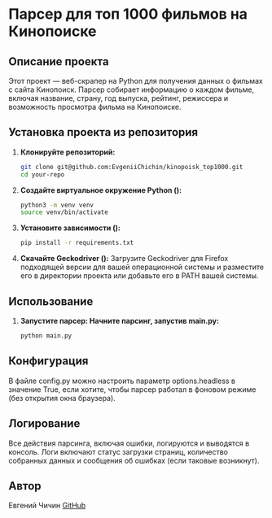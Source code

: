 # Парсер для топ 1000 фильмов на Кинопоиске 


## Описание проекта

Этот проект — веб-скрапер на Python для получения данных о фильмах с сайта Кинопоиск. Парсер собирает информацию о каждом фильме, включая название, страну, год выпуска, рейтинг, режиссера и возможность просмотра фильма на Кинопоиске.

## Установка проекта из репозитория


1. **Клонируйте репозиторий:**

   ```bash
   git clone git@github.com:EvgeniiChichin/kinopoisk_top1000.git
   cd your-repo
   ```

2. **Создайте виртуальное окружение Python ():**

   ```bash
   python3 -m venv venv 
   source venv/bin/activate 
   ```
3. **Установите зависимости ():**

   ```bash
   pip install -r requirements.txt 
   ```
4. **Скачайте  Geckodriver ():**
  Загрузите Geckodriver для Firefox подходящей версии для вашей операционной системы и разместите его в директории проекта или добавьте его в PATH вашей системы.
  

## Использование

1. **Запустите парсер: Начните парсинг, запустив main.py:**
   ```bash
   python main.py
   ```

## Конфигурация
  В файле config.py можно настроить параметр options.headless в значение True, если хотите, чтобы парсер работал в фоновом режиме (без открытия окна браузера).

## Логирование
Все действия парсинга, включая ошибки, логируются и выводятся в консоль. Логи включают статус загрузки страниц, количество собранных данных и сообщения об ошибках (если таковые возникнут).

## Автор
Евгений Чичин [GitHub](https://github.com/EvgeniiChichin/)